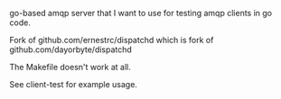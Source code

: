 go-based amqp server that I want to use for testing amqp clients in go code.

Fork of github.com/ernestrc/dispatchd which is fork of github.com/dayorbyte/dispatchd

The Makefile doesn't work at all.

See client-test for example usage.